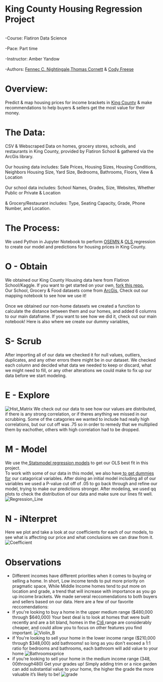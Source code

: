 # King County Housing Regression Project 
<br>-Course: Flatiron Data Science </br>
<br>-Pace: Part time </br>
<br>-Instructor: Amber Yandow </br>
<br>-Authors: [Fennec C. Nightingale,](mailto:fenneccharles@gmail.com)[Thomas Cornett](mailto:thmscrntt33@gmail.com) & [Cody Freese](mailto:c_freese@ymail.com)


# Overview: 
Predict & map housing prices for income brackets in <a href="
https://goo.gl/maps/R72PRoBHnZcK7KCb8">King County</a> & make recommendations to help buyers & sellers get the most value for their money. 

# The Data:
CSV & Webscraped Data on homes, grocery stores, schools, and restaurants in King County, provided by Flatiron School & gathered via the ArcGis library.<br> <br>
Our housing data includes: Sale Prices, Housing Sizes, Housing Conditions, Neighbors Housing Size, Yard Size, Bedrooms, Bathrooms, Floors, View & Location</br> <br>
Our school data includes: School Names, Grades, Size, Websites, Whether Public or Private & Location</br>  <br>
& Grocery/Restaurant includes: Type, Seating Capacity, Grade, Phone Number, and Location. </br>

# The Process:
We used Python in Jupyter Notebook to perform <a href="https://machinelearningmastery.com/how-to-work-through-a-problem-like-a-data-scientist/"> OSEMN </a> & <a href="https://en.wikipedia.org/wiki/Ordinary_least_squares"> OLS </a> regression to create our model and predictions for housing prices in King County. 

# O - Obtain 
We obtained our King County Housing data here from Flatiron School/Kaggle. If you want to get started on your own, <a href="https://github.com/learn-co-curriculum/dsc-phase-2-project"> fork this repo.</a><br>
Our School, Grocery & Food datasets come from <a href="https://developers.arcgis.com/"> ArcGis</a>, Check out our mapping notebook to see how we use it!</br><br>
Once we obtained our non-home datasets we created a function to calculate the distance between them and our homes, and added 6 columns to our main dataframe. If you want to see how we did it, check out our main notebook! Here is also where we create our dummy variables,  </br>

# S- Scrub 
After importing all of our data we checked it for null values, outliers, duplicates, and any other errors there might be in our dataset. We checked each column and decided what data we needed to keep or discard, what we might need to fill, or any other alterations we could make to fix up our data before we start modeling. 

# E - Explore 
![Hist_Matrix](Images/Hist_Matrix.png) 
We check out our data to see how our values are distributed, if there is any strong correlation, or if theres anything we missed in our scrubbing. Some of the catagories we wanted to include had really high correlations, but our cut off was .75 so in order to remedy that we multiplied them by eachother, others with high correlation had to be dropped.

# M - Model 
We use the<a href="https://www.statsmodels.org/stable/regression.html"> Statsmodel regression models</a> to get our OLS best fit in this project.<br> To work with some of our data in this model, we also have<a href="https://stattrek.com/multiple-regression/dummy-variables.aspx"> to get dummies for</a> our catagorical variables. After doing an initial model including all of our variables we used a P-value cut off of .05 to go back through and refine our model, trying to make our predictions stronger.  After modeling, we used qq plots to check the distribution of our data and make sure our lines fit well. 
![Regression_Line](Images/Regression_Line.png) 


 # N - iNterpret 
 Here we plot and take a look at our coefficients for each of our models, to see what is affecting our price and what conclusions we can draw from it. 
![Coefficient](Images/coef.png) 

 # Observations
- Different incomes have different priorities when it comes to buying or selling a home. In short, Low income tends to put more priority on pragmatic space, While Middle Income homes tend to put more on location and grade, a trend that will increase with importance as you go up income brackets. We made serveral reccomendations to both buyers and sellers based on our data. 
Here are a few of our favorite reccomendations: 
- If you're looking to buy a home in the upper medium range ($480,000 through $640,000) Your best deal is to look at homes that were built recently and are a bit bland, homes in the <a href="https://www.kingcounty.gov/Assessor/Reports/ArchivedAreaReports/~/media/Assessor/AreaReports/AreaReportGlossary.ashx"> C\6 </a>range are considerably cheaper, and could allow you to focus on other features you find important. 
![Violin_B](Images/b.png) 
- if You're looking to sell your home in the lower income range ($210,000 through $348,000) add bathrooms! so long as you don't exceed a 1:1 ratio for bedrooms and bathrooms, each bathroom will add value to your home
![Bathroomsxprice](Images/bath.png) 
- if you're looking to sell your home in the medium income range ($348,00 through 480$) Get your grades up! Simply adding trim or a nice garden can add substantial value to your home, the higher the grade the more valuable it’s likely to be!
![grade](Images/grade.png) 

 

